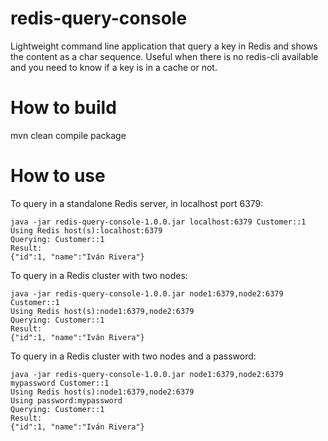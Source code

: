 # redis-query-console
Lightweight command line application that query a key in Redis and shows the content as a char sequence. Useful  when there is no redis-cli available and you need to know if a key is in a cache or not.

# How to build
mvn clean compile package

# How to use
To query in a standalone Redis server, in localhost port 6379:

	java -jar redis-query-console-1.0.0.jar localhost:6379 Customer::1
	Using Redis host(s):localhost:6379
	Querying: Customer::1
	Result:
	{"id":1, "name":"Iván Rivera"}

To query in a Redis cluster with two nodes:

	java -jar redis-query-console-1.0.0.jar node1:6379,node2:6379 Customer::1
	Using Redis host(s):node1:6379,node2:6379
	Querying: Customer::1
	Result:
	{"id":1, "name":"Iván Rivera"}

To query in a Redis cluster with two nodes and a password:

	java -jar redis-query-console-1.0.0.jar node1:6379,node2:6379 mypassword Customer::1
	Using Redis host(s):node1:6379,node2:6379
	Using password:mypassword
	Querying: Customer::1
	Result:
	{"id":1, "name":"Iván Rivera"}

